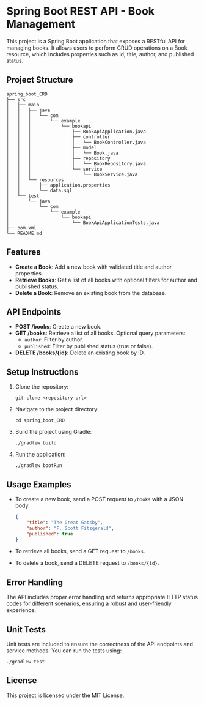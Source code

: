 # Spring Boot REST API - Book Management

This project is a Spring Boot application that exposes a RESTful API for managing books. It allows users to perform CRUD operations on a Book resource, which includes properties such as id, title, author, and published status.

## Project Structure

```
spring_boot_CRD
├── src
│   ├── main
│   │   ├── java
│   │   │   └── com
│   │   │       └── example
│   │   │           └── bookapi
│   │   │               ├── BookApiApplication.java
│   │   │               ├── controller
│   │   │               │   └── BookController.java
│   │   │               ├── model
│   │   │               │   └── Book.java
│   │   │               ├── repository
│   │   │               │   └── BookRepository.java
│   │   │               └── service
│   │   │                   └── BookService.java
│   │   └── resources
│   │       ├── application.properties
│   │       └── data.sql
│   └── test
│       └── java
│           └── com
│               └── example
│                   └── bookapi
│                       └── BookApiApplicationTests.java
├── pom.xml
└── README.md
```

## Features

- **Create a Book**: Add a new book with validated title and author properties.
- **Retrieve Books**: Get a list of all books with optional filters for author and published status.
- **Delete a Book**: Remove an existing book from the database.

## API Endpoints

- **POST /books**: Create a new book.
- **GET /books**: Retrieve a list of all books. Optional query parameters:
  - `author`: Filter by author.
  - `published`: Filter by published status (true or false).
- **DELETE /books/{id}**: Delete an existing book by ID.

## Setup Instructions

1. Clone the repository:
   ```
   git clone <repository-url>
   ```
2. Navigate to the project directory:
   ```
   cd spring_boot_CRD
   ```
3. Build the project using Gradle:
   ```
   ./gradlew build
   ```
4. Run the application:
   ```
   ./gradlew bootRun
   ```

## Usage Examples

- To create a new book, send a POST request to `/books` with a JSON body:
  ```json
  {
      "title": "The Great Gatsby",
      "author": "F. Scott Fitzgerald",
      "published": true
  }
  ```

- To retrieve all books, send a GET request to `/books`.

- To delete a book, send a DELETE request to `/books/{id}`.

## Error Handling

The API includes proper error handling and returns appropriate HTTP status codes for different scenarios, ensuring a robust and user-friendly experience.

## Unit Tests

Unit tests are included to ensure the correctness of the API endpoints and service methods. You can run the tests using:
```
./gradlew test
```

## License

This project is licensed under the MIT License.